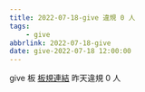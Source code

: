 ```yaml
---
title: 2022-07-18-give 違規 0 人
tags:
    - give
abbrlink: 2022-07-18-give
date: give-2022-07-18 12:00:00
---
```

give 板 [板規連結](https://www.ptt.cc/bbs/give/M.1612495900.A.C32.html)
昨天違規 0 人
